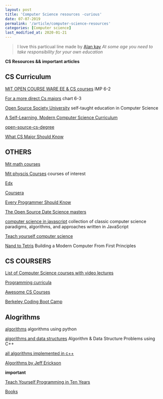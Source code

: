```yaml
---
layout: post
title: 'Computer Science resources -curious'
date: 07-07-2019
permalink: '/article/computer-science-resources'
categories: [Computer science]
last_modified_at: 2020-01-21
---
```

 
> I love this particual line made by [Alan kay](https://en.wikipedia.org/wiki/Alan_Kay) 
<cite>At some age you need to take responsibility for your own education</cite>
>


**CS Resources && important articles**


## CS Curriculum

[MIT OPEN COURSE WARE EE & CS courses](https://ocw.mit.edu/courses/electrical-engineering-and-computer-science/) IMP 6-2

[For a more direct Cs majors](http://catalog.mit.edu/degree-charts/computer-science-engineering-course-6-3/) chart 6-3
 
[Open Source Society University](https://github.com/ossu/computer-science) self-taught education in Computer Science

[A Self-Learning, Modern Computer Science Curriculum](https://functionalcs.github.io/curriculum/)

[open-source-cs-degree](https://github.com/mvillaloboz/open-source-cs-degree)

[What CS Major Should Know](http://matt.might.net/articles/what-cs-majors-should-know/)


## OTHERS
[Mit math courses](https://ocw.mit.edu/courses/mathematics/)

[Mit physcis Courses](https://ocw.mit.edu/courses/physics/) courses of interest

[Edx](https://www.edx.org/)

[Coursera](https://www.coursera.org/)

[Every Programmer Should Know](https://github.com/mtdvio/every-programmer-should-know)

[The Open Source Date Science masters](https://github.com/datasciencemasters/go)

[computer science in javascript](https://github.com/humanwhocodes/computer-science-in-javascript) collection of classic computer science paradigms, algorithms, and approaches written in JavaScript

[Teach yourself computer science](https://teachyourselfcs.com/)

[Nand to Tetris](https://www.nand2tetris.org/) Building a Modern Computer From First Principles


## CS COURSERS

[List of Computer Science courses with video lectures](https://github.com/Developer-Y/cs-video-courses)

[Programming curricula](https://github.com/P1xt/p1xt-guides)

[Awesome CS Courses](https://github.com/prakhar1989/awesome-courses)

[Berkeley Coding Boot Camp](https://bootcamp.berkeley.edu/coding/)


## Alogrithms

[algorithms](https://github.com/keon/algorithms) algorithms using python

[algorithms and data structures](https://github.com/mandliya/algorithms_and_data_structures) Algorithm & Data Structure Problems using C++

[all algorithms implemented in c++](https://github.com/TheAlgorithms/C-Plus-Plus)

[Algorithms by Jeff Erickson](https://github.com/jeffgerickson/algorithms)



**important**

[Teach Yourself Programming in Ten Years](http://norvig.com/21-days.html)

[Books](/article/interesting-programming-and-cs-books.html)




